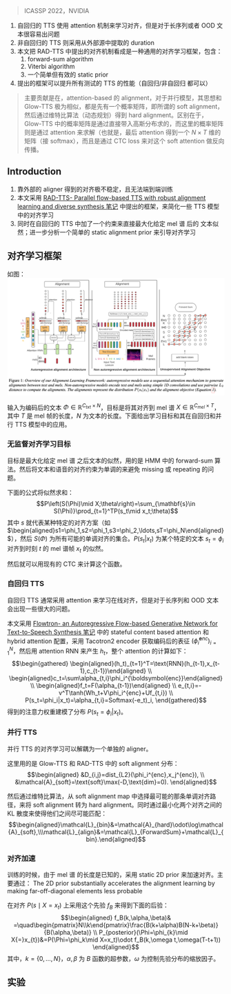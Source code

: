 > ICASSP 2022，NVIDIA

1. 自回归的 TTS 使用 attention 机制来学习对齐，但是对于长序列或者 OOD 文本很容易出问题
2. 非自回归的 TTS 则采用从外部源中提取的 duration
3. 本文把 RAD-TTS 中提出的对齐机制看成是一种通用的对齐学习框架，包含：
	1. forward-sum algorithm
	2. Viterbi algorithm
	3. 一个简单但有效的 static prior
4. 提出的框架可以提升所有测试的 TTS 的性能（自回归/非自回归 都可以）

> 主要贡献是在，attention-based 的 alignment，对于并行模型，其思想和 Glow-TTS 极为相似，都是先有一个概率矩阵，即所谓的 soft alignment，然后通过维特比算法（动态规划）得到 hard alignment。区别在于，Glow-TTS 中的概率矩阵是通过直接带入高斯分布求的，而这里的概率矩阵则是通过 attention 来求解（也就是，最后 attention 得到一个 $N\times T$ 维的矩阵（接 softmax），而且是通过 CTC loss 来对这个 soft attention 做反向传播。

## Introduction

1. 靠外部的 aligner 得到的对齐极不稳定，且无法端到端训练
2. 本文采用 [RAD-TTS- Parallel flow-based TTS with robust alignment learning and diverse synthesis 笔记](../RAD-TTS-%20Parallel%20flow-based%20TTS%20with%20robust%20alignment%20learning%20and%20diverse%20synthesis%20笔记.md) 中提出的框架，来简化一些 TTS 模型中的对齐学习
3. 同时在自回归的 TTS 中加了一个约束来直接最大化给定 mel 谱 后的 文本似然；进一步分析一个简单的 static alignment prior 来引导对齐学习

## 对齐学习框架

如图：
![](image/Pasted%20image%2020231201150619.png)

输入为编码后的文本 $\Phi\in\mathbb{R}^{C_{txt}\times N}$，目标是将其对齐到 mel 谱 $X\in\mathbb{R}^{C_{mel}\times T}$，其中 $T$ 是 mel 帧的长度，$N$ 为文本的长度。下面给出学习目标和其在自回归和并行 TTS 模型中的应用。

### 无监督对齐学习目标

目标是最大化给定 mel 谱 之后文本的似然，用的是 HMM 中的 forward-sum 算法。然后将文本和语音的对齐约束为单调的来避免 missing 或 repeating 的问题。

下面的公式将似然求和：
$$P\left(S(\Phi)\mid X;\theta\right)=\sum_{\mathbf{s}\in S(\Phi)}\prod_{t=1}^TP(s_t\mid x_t;\theta)$$
其中 $s$ 就代表某种特定的对齐方案（如 $\begin{aligned}s1=\phi_1,s2=\phi_1,s3=\phi_2,\ldots,sT=\phi_N\end{aligned}$），然后 $S\left(\Phi\right)$ 为所有可能的单调对齐的集合。$P(s_t|x_t)$ 为某个特定的文本 $s_t=\phi_i$ 对齐到时刻 $t$ 的 mel 谱帧 $x_t$ 的似然。

然后就可以用现有的 CTC 来计算这个函数。

### 自回归 TTS

自回归 TTS 通常采用 attention 来学习在线对齐，但是对于长序列和 OOD 文本会出现一些很大的问题。

本文采用 [Flowtron- an Autoregressive Flow-based Generative Network for Text-to-Speech Synthesis 笔记](../表达性合成与韵律合成/Flowtron-%20an%20Autoregressive%20Flow-based%20Generative%20Network%20for%20Text-to-Speech%20Synthesis%20笔记.md) 中的 stateful content based attention 和 hybrid attention 配置，采用 Tacotron2 encoder 获取编码后的表征 $(\phi_i^{\boldsymbol{e}nc})_{i=1}^N$，然后用 attention RNN 来产生 $h_t$，整个 attention 的计算如下：
$$\begin{gathered}
\begin{aligned}(h_t)_{t=1}^T=\text{RNN}(h_{t-1},x_{t-1},c_{t-1})\end{aligned} \\
\begin{aligned}c_t=\sum\alpha_{t,i}\phi_i^{\boldsymbol{enc}}\end{aligned} \\
\begin{aligned}f_t=F(\alpha_{t-1})\end{aligned} \\
e_{t,i}=-v^T\tanh(Wh_t+V\phi_i^{enc}+Uf_{t,i}) \\
P(s_t=\phi_i|x_t)=\alpha_{t,i}=Softmax(-e_t)_i, 
\end{gathered}$$
得到的注意力权重建模了分布 $P(s_{t}=\phi_{i}|x_{t})$。

### 并行 TTS

并行 TTS 的对齐学习可以解耦为一个单独的 aligner。

这里用的是 Glow-TTS 和 RAD-TTS 中的 soft alignment 分布：
$$\begin{aligned}
&D_{i,j}=dist_{L2}(\phi_i^{enc},x_j^{enc}), \\
&\mathcal{A}_{soft}=\text{soft}\max(-D,\text{dim}=0).
\end{aligned}$$

然后通过维特比算法，从 soft alignment map 中选择最可能的那条单调对齐路径，来将 soft alignment 转为 hard alignment。同时通过最小化两个对齐之间的 KL 散度来使得他们之间尽可能匹配：
$$\begin{aligned}\mathcal{L}_{bin}&=\mathcal{A}_{hard}\odot\log\mathcal{A}_{soft},\\\mathcal{L}_{align}&=\mathcal{L}_{ForwardSum}+\mathcal{L}_{bin}.\end{aligned}$$

### 对齐加速

训练的时候，由于 mel 谱 的长度是已知的，采用 static 2D prior 来加速对齐。主要通过：
The 2D prior substantially accelerates the alignment learning by making
far-off-diagonal elements less probable

在对齐 $P(s\mid X=x_t)$ 上采用这个先验 $f_{B}$ 来得到下面的后验：
$$\begin{aligned}
f_B(k,\alpha,\beta)& =\quad\begin{pmatrix}N\\k\end{pmatrix}\frac{B(k+\alpha)B(N-k+\beta)}{B(\alpha,\beta)}  \\
P_{posterior}(\Phi=\phi_{k}\mid X{=}x_{t})&=P(\Phi=\phi_k\mid X=x_t)\odot f_B(k,\omega t,\omega(T-t+1))
\end{aligned}$$
其中，$k=\{0,\ldots,N\}$，$\alpha,\beta$ 为 $B$ 函数的超参数，$\omega$ 为控制先验分布的缩放因子。

## 实验